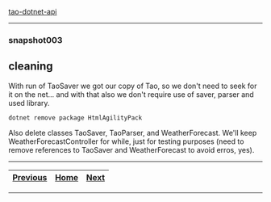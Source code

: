 [tao-dotnet-api](https://github.com/noviKorisnik/tao-dotnet-api)
___
### snapshot003
## cleaning
With run of TaoSaver we got our copy of Tao, so we don't need to seek for it on the net... and with that also we don't require use of saver, parser and used library.
```
dotnet remove package HtmlAgilityPack
```
Also delete classes TaoSaver, TaoParser, and WeatherForecast. We'll keep WeatherForecastController for while, just for testing purposes (need to remove references to TaoSaver and WeatherForecast to avoid erros, yes).
___
| [Previous](https://github.com/noviKorisnik/tao-dotnet-api/tree/snapshot002)| [Home](https://github.com/noviKorisnik/tao-dotnet-api) | [Next](https://github.com/noviKorisnik/tao-dotnet-api/tree/snapshot004) |
| :-: | :-: | :-: |
___
